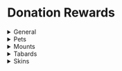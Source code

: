 # Donation Rewards

<details>

  <summary>General</summary>

  ##### Character Management: Rename 100

  ![image](https://user-images.githubusercontent.com/1638449/158025420-822d1249-382f-458f-9b79-11c096083061.png)
  
  ##### Character Management: Change Look 160

  ![image](https://user-images.githubusercontent.com/1638449/158025449-4d5cd353-8e13-4eec-bb9a-29d2d0faa589.png)
  
  ##### Character Management: Change Race 180
  
  ![image](https://user-images.githubusercontent.com/1638449/158025516-5dbce286-1e37-424a-b664-79568a26f2ae.png)

  ##### Character Management: Change Faction 200
  
  ![image](https://user-images.githubusercontent.com/1638449/158025551-89990784-a3a1-4323-829a-2f8d34d02bb0.png)

  ##### Superspace Arcane Box (28 slot) 160
  
  ![image](https://user-images.githubusercontent.com/1638449/158027051-579691f1-5639-40cc-8440-7935a8ecd15d.png)
  
  ##### Ogre's Bum Bag (32 slot) 200

  ![image](https://user-images.githubusercontent.com/1638449/152030177-72f65337-9ae4-407a-876b-0c292b0dc2c2.png)

  ##### Summonable Caravan Mule (Bank) 200

  ![image](https://user-images.githubusercontent.com/1638449/152029125-882e1fbc-bc1c-4e98-9ca0-5b1f53b76ac9.png)

  ##### Summonable Mechanical Auctioneer 200

  ![image](https://user-images.githubusercontent.com/1638449/158025845-bf6e9ba8-e795-4350-b545-b821e97a00f5.png)
  
  ##### Summonable Repair Bot Servo R2 200
  
  ![image](https://user-images.githubusercontent.com/1638449/158026005-15ea5fcb-de85-444c-bcc5-99b8d875c3c1.png)

</details>
<details>
  <summary>Pets</summary>

  ##### Diablo Stone 50

  ![image](https://user-images.githubusercontent.com/1638449/158026199-e66bf4b9-e650-44db-8f57-0e13c7587184.png)
  
  ##### Hippogryph Hatchling 50

  ![image](https://user-images.githubusercontent.com/1638449/158026310-f9e16d83-3ff6-4693-a949-7e7ff865f4e9.png)

  ##### Polar Bear Collar 50
  
  ![image](https://user-images.githubusercontent.com/1638449/158026369-de7ec1ad-f44f-4f5e-bfa7-4d7ce5e10d7d.png)

  ##### Blue Murloc Egg 50
  ##### Pink Murloc Egg 50

  ![image](https://user-images.githubusercontent.com/1638449/158026464-f9fdc6f6-7878-4201-be46-fda19efc7fa4.png)

  ##### Baby Shark 50
  ##### Panda Collar 50
  ##### Zergling Leash 50
  ##### Red Dragon Orb 50
  ##### Green Dragon Orb 50

</details>
<details>
  <summary>Mounts</summary>

  ##### Riding Turtle 160
  ##### Swift Dawnsaber 200
  ##### Bengal Tiger 180
  ##### Tawny Sabercat 160
  ##### Ivory Raptor 200
  ##### Spectral Tiger 250
  ##### Riding Unicorn 160
  
  ![image](https://user-images.githubusercontent.com/1638449/164790455-260e7dbb-c6a2-4f3b-890d-53cb927ead1d.png)
  
  ##### Polar Bear 300
  
  ![image](https://user-images.githubusercontent.com/1638449/164790397-861964e7-5443-437e-8ee7-ad81d67f5eab.png)

</details>
<details>
  <summary>Tabards</summary>

  ##### Tabard of Frost 180
  
  ![image](https://user-images.githubusercontent.com/1638449/158026727-ddbecfe1-bde0-408f-9a49-61498af89b45.png)
  
  ##### Tabard of Flame 180
  
  ![image](https://user-images.githubusercontent.com/1638449/158026722-923f0f04-829a-4c76-892e-64b98c3cf9d9.png)
  
  ##### Epic Purple Tabard 180
  
  ![image](https://user-images.githubusercontent.com/1638449/158026714-3a406783-7b1f-4050-aa91-486a255d3817.png)

  ##### Darkmoon Faire Tabard 180
  
  ![image](https://user-images.githubusercontent.com/1638449/158026697-a3c110f5-db4b-471b-8eeb-9c404e5fdb95.png)
  
  ##### Stormgarde Tabard 140
  
  ![image](https://user-images.githubusercontent.com/1638449/158026689-196fb529-c61c-4280-9189-53a5d06b6b91.png)
  
  ##### Kul'Tiras Tabard 140
  
  ![image](https://user-images.githubusercontent.com/1638449/158026677-d8f1ab89-d8eb-4084-9cd2-4dcd3ce22891.png)
  
  ##### Theramore Tabard 140
  
  ![image](https://user-images.githubusercontent.com/1638449/158026671-8fec85ea-f532-4c2b-b085-f652f43bfe59.png)
  
  ##### Dalaran Tabard 140
  
  ![image](https://user-images.githubusercontent.com/1638449/158026656-28f1cac4-6837-4f1c-b601-63222fb555ed.png)
  
  ##### Crimson Legion Tabard 140
  
  ![image](https://user-images.githubusercontent.com/1638449/158026638-38ef70af-8d5a-4324-8a33-294253a10c93.png)
  
  ##### Hearthglen Tabard 140
  
  ![image](https://user-images.githubusercontent.com/1638449/158026614-6373f158-805a-43ca-8cdc-2955c2bfcf49.png)
  
  ##### Hillsbrad Tabard 140
  
  ![image](https://user-images.githubusercontent.com/1638449/158026591-ce140c5a-23fc-4283-b8e8-d438608301d0.png)

</details>
<details>
  <summary>Skins</summary>

  ##### Dwarf: Wildhammer 100
  ##### Dwarf: Dark Iron 100
  ##### Dwarf: Earthen (male only) 100
  ##### Orc: Blackrock Clan 100
  ##### Orc: Chaos (male only) 100
  ##### Orc: Mag'Har (male only) 100
  ##### Troll: Forest 100
  ##### Troll: Sandfury 100
  ##### Troll: Dark 100
  ##### Troll: Ice 100
  ##### Human: Cultist 100

</details>
